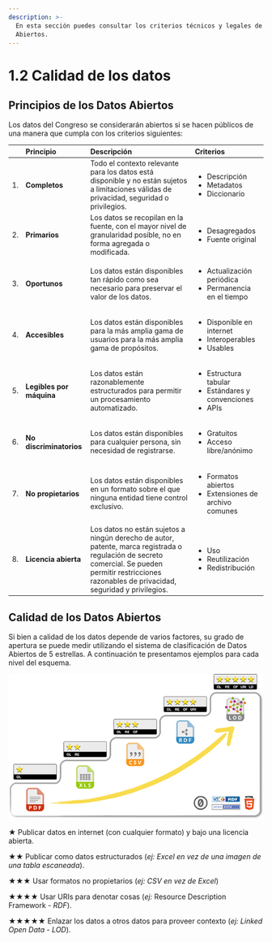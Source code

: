 ```yaml
---
description: >-
  En esta sección puedes consultar los criterios técnicos y legales de los Datos
  Abiertos.
---
```


# 1.2 Calidad de los datos

## Principios de los Datos Abiertos

Los datos del Congreso se considerarán abiertos si se hacen públicos de una manera que cumpla con los criterios siguientes:

<table>
  <thead>
    <tr>
      <th style="text-align:left"></th>
      <th style="text-align:left"><b>Principio</b>
      </th>
      <th style="text-align:left"><b>Descripci&#xF3;n </b>
      </th>
      <th style="text-align:left"><b>Criterios</b>
      </th>
    </tr>
  </thead>
  <tbody>
    <tr>
      <td style="text-align:left">1.</td>
      <td style="text-align:left"><b>Completos</b>
      </td>
      <td style="text-align:left">Todo el contexto relevante para los datos est&#xE1; disponible y no est&#xE1;n
        sujetos a limitaciones v&#xE1;lidas de privacidad, seguridad o privilegios.</td>
      <td
      style="text-align:left">
        <ul>
          <li>Descripci&#xF3;n</li>
          <li>Metadatos</li>
          <li>Diccionario</li>
        </ul>
        </td>
    </tr>
    <tr>
      <td style="text-align:left">2.</td>
      <td style="text-align:left"><b>Primarios</b>
      </td>
      <td style="text-align:left">Los datos se recopilan en la fuente, con el mayor nivel de granularidad
        posible, no en forma agregada o modificada.</td>
      <td style="text-align:left">
        <ul>
          <li>Desagregados</li>
          <li>Fuente original</li>
        </ul>
      </td>
    </tr>
    <tr>
      <td style="text-align:left">3.</td>
      <td style="text-align:left"><b>Oportunos</b>
      </td>
      <td style="text-align:left">Los datos est&#xE1;n disponibles tan r&#xE1;pido como sea necesario para
        preservar el valor de los datos.</td>
      <td style="text-align:left">
        <ul>
          <li>Actualizaci&#xF3;n peri&#xF3;dica</li>
          <li>Permanencia en el tiempo</li>
        </ul>
      </td>
    </tr>
    <tr>
      <td style="text-align:left">4.</td>
      <td style="text-align:left"><b>Accesibles</b>
      </td>
      <td style="text-align:left">Los datos est&#xE1;n disponibles para la m&#xE1;s amplia gama de usuarios
        para la m&#xE1;s amplia gama de prop&#xF3;sitos.</td>
      <td style="text-align:left">
        <ul>
          <li>Disponible en internet</li>
          <li>Interoperables</li>
          <li>Usables</li>
        </ul>
      </td>
    </tr>
    <tr>
      <td style="text-align:left">5.</td>
      <td style="text-align:left"><b>Legibles por m&#xE1;quina</b>
      </td>
      <td style="text-align:left">Los datos est&#xE1;n razonablemente estructurados para permitir un procesamiento
        automatizado.</td>
      <td style="text-align:left">
        <ul>
          <li>Estructura tabular</li>
          <li>Est&#xE1;ndares y convenciones</li>
          <li>APIs</li>
        </ul>
      </td>
    </tr>
    <tr>
      <td style="text-align:left">6.</td>
      <td style="text-align:left"><b>No discriminatorios</b>
      </td>
      <td style="text-align:left">Los datos est&#xE1;n disponibles para cualquier persona, sin necesidad
        de registrarse.</td>
      <td style="text-align:left">
        <ul>
          <li>Gratuitos</li>
          <li>Acceso libre/an&#xF3;nimo</li>
        </ul>
      </td>
    </tr>
    <tr>
      <td style="text-align:left">7.</td>
      <td style="text-align:left"><b>No propietarios</b>
      </td>
      <td style="text-align:left">Los datos est&#xE1;n disponibles en un formato sobre el que ninguna entidad
        tiene control exclusivo.</td>
      <td style="text-align:left">
        <ul>
          <li>Formatos abiertos</li>
          <li>Extensiones de archivo comunes</li>
        </ul>
      </td>
    </tr>
    <tr>
      <td style="text-align:left">8.</td>
      <td style="text-align:left"><b>Licencia abierta</b>
      </td>
      <td style="text-align:left">Los datos no est&#xE1;n sujetos a ning&#xFA;n derecho de autor, patente,
        marca registrada o regulaci&#xF3;n de secreto comercial. Se pueden permitir
        restricciones razonables de privacidad, seguridad y privilegios.</td>
      <td
      style="text-align:left">
        <ul>
          <li>Uso</li>
          <li>Reutilizaci&#xF3;n</li>
          <li>Redistribuci&#xF3;n</li>
        </ul>
        </td>
    </tr>
  </tbody>
</table>

## Calidad de los Datos Abiertos

Si bien a calidad de los datos depende de varios factores, su grado de apertura se puede medir utilizando el sistema de clasificación de Datos Abiertos de 5 estrellas. A continuación te presentamos ejemplos para cada nivel del esquema.

![5 Star Data](../.gitbook/assets/image%20%283%29.png)



★ Publicar datos en internet \(con cualquier formato\) y bajo una licencia abierta.

★★ Publicar como datos estructurados \(_ej: Excel en vez de una imagen de una tabla escaneada_\).

★★★ Usar formatos no propietarios \(_ej: CSV en vez de Excel_\)

★★★★ Usar URIs para denotar cosas \(_ej:_ Resource Description Framework _- RDF_\).

★★★★★ Enlazar los datos a otros datos para proveer contexto \(_ej: Linked Open Data - LOD_\).

